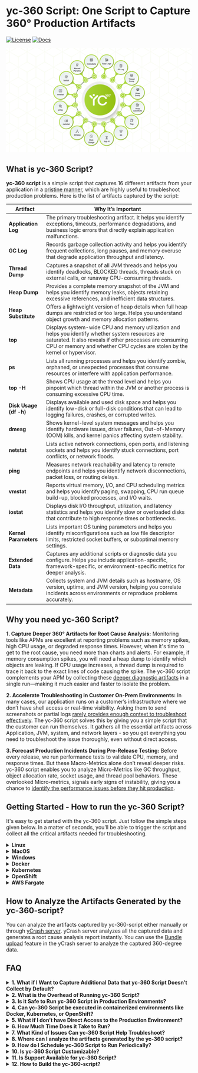 # yc-360 Script: One Script to Capture 360° Production Artifacts
[![License](https://img.shields.io/badge/license-Apache%202.0-orange.svg)](LICENSE)
[![Docs](https://img.shields.io/badge/yc--360%20Script-Documentation-green)](https://docs.ycrash.io/yc-360/launch-modes/only-capture-mode.html)

![img](/docs/images/360-degree.png)

## What is yc-360 Script?

**yc-360 script** is a simple script that captures 16 different artifacts from your application in a [pristine manner](https://docs.ycrash.io/yc-360/features/pristine-capture.html), which are highly useful to troubleshoot production problems. Here is the list of artifacts captured by the script:

| **Artifact**           | **Why It’s Important**  |
| ---------------------- | ------------------------|
| **Application Log**    | The primary troubleshooting artifact. It helps you identify exceptions, timeouts, performance degradations, and business logic errors that directly explain application malfunctions. |
| **GC Log**             | Records garbage collection activity and helps you identify frequent collections, long pauses, and memory overuse that degrade application throughput and latency. |
| **Thread Dump**        | Captures a snapshot of all JVM threads and helps you identify deadlocks, BLOCKED threads, threads stuck on external calls, or runaway CPU-consuming threads. |
| **Heap Dump**          | Provides a complete memory snapshot of the JVM and helps you identify memory leaks, objects retaining excessive references, and inefficient data structures. |
| **Heap Substitute**    | Offers a lightweight version of heap details when full heap dumps are restricted or too large. Helps you understand object growth and memory allocation patterns. |
| **top**                | Displays system-wide CPU and memory utilization and helps you identify whether system resources are saturated. It also reveals if other processes are consuming CPU or memory and whether CPU cycles are stolen by the kernel or hypervisor. |
| **ps**                 | Lists all running processes and helps you identify zombie, orphaned, or unexpected processes that consume resources or interfere with application performance.  |
| **top -H**             | Shows CPU usage at the thread level and helps you pinpoint which thread within the JVM or another process is consuming excessive CPU time. |
| **Disk Usage (df -h)** | Displays available and used disk space and helps you identify low-disk or full-disk conditions that can lead to logging failures, crashes, or corrupted writes.|
| **dmesg**              | Shows kernel-level system messages and helps you identify hardware issues, driver failures, Out-of-Memory (OOM) kills, and kernel panics affecting system stability. |
| **netstat**            | Lists active network connections, open ports, and listening sockets and helps you identify stuck connections, port conflicts, or network floods. |
| **ping**               | Measures network reachability and latency to remote endpoints and helps you identify network disconnections, packet loss, or routing delays. |
| **vmstat**             | Reports virtual memory, I/O, and CPU scheduling metrics and helps you identify paging, swapping, CPU run queue build-up, blocked processes, and I/O waits. |
| **iostat**             | Displays disk I/O throughput, utilization, and latency statistics and helps you identify slow or overloaded disks that contribute to high response times or bottlenecks.|
| **Kernel Parameters**  | Lists important OS tuning parameters and helps you identify misconfigurations such as low file descriptor limits, restricted socket buffers, or suboptimal memory settings. |
| **Extended Data**      | Captures any additional scripts or diagnostic data you configure. Helps you include application-specific, framework-specific, or environment-specific metrics for deeper analysis. |
| **Metadata**           | Collects system and JVM details such as hostname, OS version, uptime, and JVM version, helping you correlate incidents across environments or reproduce problems accurately. |



## Why you need yc-360 Script?

**1. Capture Deeper 360° Artifacts for Root Cause Analysis:** Monitoring tools like APMs are excellent at reporting problems such as memory spikes, high CPU usage, or degraded response times. However, when it's time to get to the root cause, you need more than charts and alerts. For example, if memory consumption spikes, you will need a heap dump to identify which objects are leaking. If CPU usage increases, a thread dump is required to trace it back to the exact lines of code causing the spike. The yc-360 script complements your APM by collecting these [deeper diagnostic artifacts](https://www.youtube.com/watch?v=SjqMp8yE9sE) in a single run—making it much easier and faster to isolate the problem.

**2. Accelerate Troubleshooting in Customer On-Prem Environments:** In many cases, our application runs on a customer’s infrastructure where we don’t have shell access or real-time visibility. Asking them to send screenshots or partial logs [rarely provides enough context to troubleshoot effectively](https://blog.ycrash.io/key-challenges-in-troubleshooting-applications-at-customer-premise/). The yc-360 script solves this by giving you a simple script that the customer can run themselves. It gathers all the essential artifacts across Application, JVM, system, and network layers - so you get everything you need to troubleshoot the issue thoroughly, even without direct access.

**3. Forecast Production Incidents During Pre-Release Testing:** Before every release, we run performance tests to validate CPU, memory, and response times. But these Macro-Metrics alone don’t reveal deeper risks. yc-360 script enables you to analyze Micro-Metrics like GC throughput, object allocation rate, socket usage, and thread pool behaviors. These overlooked Micro-metrics, signals early signs of instability, giving you a chance to [identify the performance issues before they hit production](https://blog.ycrash.io/micro-metrics-every-performance-engineer-should-validate-before-sign-off/).

## Getting Started - How to run the yc-360 Script?

It's easy to get started with the yc-360 script. Just follow the simple steps given below. In a matter of seconds, you’ll be able to trigger the script and collect all the critical artifacts needed for troubleshooting.

<details>
	<summary><strong>Linux</strong></summary></br>
	
<strong>1. Download:</strong> Download the latest version of the yc-360 script from [here](https://tier1app.com/dist/ycrash/yc-360-latest.zip)

<strong>2. Extract:</strong> Unzip the package and navigate to the linux directory:

```sh
unzip yc-360-latest.zip
cd linux
```

<strong>3. Execute yc-360 Script:</strong> Run the script with your target application's process ID:

When you execute the below command, the yc-360 script will capture all the artifacts/logs from the target JVM & host for analysis. Captured artifacts will be compressed into a zip file and stored in the directory where the above command was executed. The zip file will have the name in the format: 'yc-YYYY-MM-DDTHH-mm-ss.zip'. **Example**: 'yc-2024-09-23T14-02-42.zip'.

```sh
./yc -onlyCapture -p {PID} -j {JAVA_HOME} -a {APPLICATION_NAME}
```

<strong>INFO:</strong>

+ `{PID}`: This is the process ID of your Java application. Not sure how to find process Id? [Learn here](https://docs.ycrash.io/yc-360/faq/identifying-process.html). Alternatively, you can pass Unique Token that will uniquely identify the process in container. [What is Unique Token?](https://docs.ycrash.io/yc-360/faq/what-is-unique-token-in-process.html)

+ `{JAVA_HOME}`: The directory path where Java is installed in your environment.

+ `{APPLICATION_NAME}`: Friendly name for the application (displayed in the yCrash dashboard).

<strong>IMPORTANT TIP:</strong>

+ The yc-360 script must be executed with the **same user privileges as the Java application**. For example, if the application runs under the `tomcat-user` user, yc-360 script must also be executed by `tomcat-user` user.

+ To detect memory-related issues, **GC logging** must be enabled for your application. You can enable GC logging by using the JVM arguments listed [here](https://docs.ycrash.io/yc-360/faq/how-to-enable-gc-logs.html).

+ The yc-360 script doesn't capture heap dump by default. Pass `-hd` argument to capture heap dump. For more information, please visit [How to Capture Heap Dump?](https://docs.ycrash.io/yc-360/faq/how-to-capture-heapdump.html)
</details>

<details>
	<summary><strong>MacOS</strong></summary></br>
	
<strong>1. Download:</strong> Download the latest version of the yc-360 script from [here](https://tier1app.com/dist/ycrash/yc-360-latest.zip).

<strong>2. Extract:</strong> Unzip the package and navigate to the mac directory:

```sh
unzip yc-360-latest.zip
cd mac
```

<strong>3. Execute yc-360 Script:</strong> Run the script with your target application's process ID:

When you execute the below command, the yc-360 script will capture all the artifacts/logs from the target JVM & host for analysis. Captured artifacts will be compressed into a zip file and stored in the directory where the above command was executed. The zip file will have the name in the format: 'yc-YYYY-MM-DDTHH-mm-ss.zip'. **Example**: 'yc-2024-09-23T14-02-42.zip'.

```sh
./yc -onlyCapture -p {PID} -j {JAVA_HOME} -a {APPLICATION_NAME}
```

<strong>INFO:</strong>

+ `{PID}`: This is the process ID of your Java application. Not sure how to find process Id? [Learn here](https://docs.ycrash.io/yc-360/faq/identifying-process.html). Alternatively, you can pass Unique Token that will uniquely identify the process in container. [What is Unique Token?](https://docs.ycrash.io/yc-360/faq/what-is-unique-token-in-process.html)

+ `{JAVA_HOME}`: The directory path where Java is installed in your environment.

+ `{APPLICATION_NAME}`: Friendly name for the application (displayed in the yCrash dashboard).

<strong>IMPORTANT TIP:</strong>

+ The yc-360 script must be executed with the **same user privileges as the Java application**. For example, if the application runs under the `tomcat-user` user, yc-360 script must also be executed by `tomcat-user` user.

+ To detect memory-related issues, **GC logging** must be enabled for your application. You can enable GC logging by using the JVM arguments listed [here](https://docs.ycrash.io/yc-360/faq/how-to-enable-gc-logs.html).

+ The yc-360 script doesn't capture heap dump by default. Pass `-hd` argument to capture heap dump. For more information, please visit [How to Capture Heap Dump?](https://docs.ycrash.io/yc-360/faq/how-to-capture-heapdump.html)
</details>

<details>
	<summary><strong>Windows</strong></summary></br>
	
<strong>1. Download:</strong> Download the latest version of the yc-360 script from [here](https://tier1app.com/dist/ycrash/yc-360-latest.zip).

<strong>2. Extract:</strong> Unzip the package and navigate to the windows directory:

```
cd windows
```

<strong>3. Execute yc-360 Script:</strong> Run the script with your target application's process ID:

When you execute the below command, the yc-360 script will capture all the artifacts/logs from the target JVM & host for analysis. Captured artifacts will be compressed into a zip file and stored in the directory where the above command was executed. The zip file will have the name in the format: 'yc-YYYY-MM-DDTHH-mm-ss.zip'. **Example**: 'yc-2024-09-23T14-02-42.zip'.

```sh
.\yc -onlyCapture -p {PID} -j {JAVA_HOME} -a {APPLICATION_NAME}
```

<strong>INFO:</strong>

+ `{PID}`: This is the process ID of your Java application. Not sure how to find process Id? [Learn here](https://docs.ycrash.io/yc-360/faq/identifying-process.html). Alternatively, you can pass Unique Token that will uniquely identify the process in container. [What is Unique Token?](https://docs.ycrash.io/yc-360/faq/what-is-unique-token-in-process.html)

+ `{JAVA_HOME}`: The directory path where Java is installed in your environment.

+ `{APPLICATION_NAME}`: Friendly name for the application (displayed in the yCrash dashboard).

<strong>IMPORTANT TIP:</strong>

+ The yc-360 script must be executed with the **same user privileges as the Java application**. For example, if the application runs under the `tomcat-user` user, yc-360 script must also be executed by `tomcat-user` user.

+ To detect memory-related issues, **GC logging** must be enabled for your application. You can enable GC logging by using the JVM arguments listed [here](https://docs.ycrash.io/yc-360/faq/how-to-enable-gc-logs.html).

+ The yc-360 script doesn't capture heap dump by default. Pass `-hd` argument to capture heap dump. For more information, please visit [How to Capture Heap Dump?](https://docs.ycrash.io/yc-360/faq/how-to-capture-heapdump.html)
</details>

<details>
	<summary><strong>Docker</strong></summary></br>

You can run the yc-360 script in a Docker environment using one of the following approaches, depending on your deployment setup and monitoring preferences:

1. [Run yc-360 Script in Sidecar Container](https://docs.ycrash.io/yc-360/docker-container/deployment-options/run-yc-360-script-as-sidecar-container.html) – Run the script in a separate container alongside your application container.

2. [Run yc-360 Script in Same Container](https://docs.ycrash.io/yc-360/docker-container/deployment-options/run-yc-360-script-in-same-container.html) – Embed the yc-360 script directly inside the application container.

3. [Run yc-360 Script on Host](https://docs.ycrash.io/yc-360/docker-container/deployment-options/run-yc-360-script-on-host.html) – Run the script on the host that is running your Docker containers.
</details>

<details>
	<summary><strong>Kubernetes</strong></summary></br>
	
You can run the yc-360 script in a Kubernetes environment using one of the following approaches, depending on your deployment setup and monitoring preferences:

1. [Run yc-360 Script in Sidecar Container](https://docs.ycrash.io/yc-360/kubernetes/deployment-options/run-as-sidecar-container.html) – Add yc-360 as a separate container in your pod spec.

2. [Run yc-360 Script in Same Container](https://docs.ycrash.io/yc-360/kubernetes/deployment-options/run-in-same-container.html) – Install and run the script directly inside your application container.
</details>

<details>
	<summary><strong>OpenShift</strong></summary></br>
	
To monitor applications running in OpenShift, deploy the yc-360 script using:

[Run yc-360 Script in Sidecar Container](https://docs.ycrash.io/yc-360/openshift/deployment-options/run-as-sidecar-container.html)– Add yc-360 alongside your application within the pod template.
</details>

<details>
	<summary><strong>AWS Fargate</strong></summary></br>
	
You can run the yc-360 script in an AWS Fargate environment using one of the following approaches, depending on your orchestration platform:

<strong>Fargate on ECS:</strong>

[Run yc-360 Script in Sidecar Container for ECS Fargate](https://docs.ycrash.io/yc-360/aws-fargate/deployment-options/run-as-sidecar-container-ecs.html) – Add yc-360 as a sidecar container in your ECS task definition to automatically capture metrics and logs from your application container.
</details>

## How to Analyze the Artifacts Generated by the yc-360-script?

You can analyze the artifacts captured by yc-360-script either manually or through [yCrash server](https://ycrash.io/). yCrash server analyzes all the captured data and generates a root cause analysis report instantly. You can use the [Bundle upload](https://docs.ycrash.io/ycrash-features/bundle-upload.html#step-1-go-to-upload-incident-form) feature in the yCrash server to analyze the captured 360-degree data. 

## FAQ

<details>
  <summary><strong>1. What if I Want to Capture Additional Data that yc-360 Script Doesn’t Collect by Default?</strong></summary></br>
  
You can extend the functionality using the [`-edScript` argument](https://docs.ycrash.io/yc-360/features/extended-data.html). This lets you specify a custom script that yc-360 script will execute as the final step, allowing you to capture additional logs, metrics, or custom files specific to your environment.
</details>

<details>
  <summary><strong>2. What is the Overhead of Running yc-360 Script?</strong></summary></br>

The yc-360 script is designed to be lightweight and non-intrusive, ensuring minimal impact on your application's performance. It primarily reads existing system and application data without altering configurations or consuming significant resources. In performance tests conducted on a Linux machine running a Java Spring Boot application, the script demonstrated:

- **CPU Usage:** Averaging around 0.05%, with occasional spikes up to 3% during data collection.
- **Memory Usage:** Consistently between 0.1% and 0.2%.

These metrics indicate that yc-360 script can safely run in production environments without causing noticeable overhead. For detailed insights, refer to the [yc-360 Script Overhead Performance](https://blog.ycrash.io/ycrash-agent-overhead-performance/) blog post.
</details>

<details>
  <summary><strong>3. Is it Safe to Run yc-360 Script in Production Environments?</strong></summary></br>

Absolutely. The yc-360 script is a non-intrusive, script. It doesn’t modify any application or system configuration. It only reads and collects diagnostics and is safe to run even in high-availability production environments.
</details>

<details>
  <summary><strong>4. Can yc-360 Script be executed in containerized environments like Docker, Kubernetes, or OpenShift?</strong></summary></br>

Yes, yc-360 script is designed to work seamlessly across all major environments — including bare-metal servers, virtual machines, Docker containers, Kubernetes, and OpenShift. You can execute the script directly inside your containers or use it as part of a sidecar or init container to collect diagnostic data. For detailed guidance on each supported environments, visit [https://docs.ycrash.io/yc-360/environment/introduction.html](https://docs.ycrash.io/yc-360/environment/introduction.html)
</details>

<details>
  <summary><strong>5. What if I don’t have Direct Access to the Production Environment?</strong></summary></br>

That’s exactly what yc-360 script is built for. You can send the script to your customer or operations team and ask them to run it on your behalf. It generates a ZIP file with all the artifacts, which they can send back to you for analysis.
</details>

<details>
  <summary><strong>6. How Much Time Does it Take to Run?</strong></summary></br>

In most environments, yc-360 script completes execution in under 30 seconds. However, collecting heap dumps may take longer depending on the heap size and system performance.
</details>

<details>
  <summary><strong>7. What Kind of Issues Can yc-360 Script Help Troubleshoot?</strong></summary></br>

The yc-360 script is effective in diagnosing memory leaks, GC pauses, CPU spikes, thread contention, application freezes, disk pressure, network latency, backend slowness, and more. It provides a 360° snapshot of your application and environment at the time of the issue.
</details>

<details>
  <summary><strong>8. Where can I analyze the artifacts generated by the yc-360 script?</strong></summary></br>

You have two options:

- **Manual Analysis**: You can analyze individual artifacts using specialized tools like [gceasy.io](https://gceasy.io) for GC logs, [fastThread.io](https://fastthread.io) for thread dumps, [heaphero.io](https://heaphero.io) for heap dumps, or Eclipse MAT.

- **Automated Unified Analysis**: You can upload the entire artifact bundle to yCrash.io using the Bundle Upload feature for a comprehensive 360° root cause analysis.
For more details, refer to the [Bundle Upload](https://docs.ycrash.io/ycrash-features/bundle-upload.html) documentation.
</details>

<details>
  <summary><strong>9. How do I Schedule yc-360 Script to Run Periodically?</strong></summary></br>

You can schedule the script using cron (Linux/macOS), Task Scheduler (Windows), or Kubernetes CronJobs (in container environments). Just ensure the appropriate execution permission is set for the yc-360 script and Read/Write permissions for the output directory.
</details>

<details>
  <summary><strong>10. Is yc-360 Script Customizable?</strong></summary></br>

Yes. The yc-360 script is designed as a modular shell script. You can clone the repository and customize individual collection commands or add/remove specific artifacts based on your organization’s requirements.
</details>

<details>
  <summary><strong>11. Is Support Available for yc-360 Script?</strong></summary></br>

For community support, please use the [GitHub Issues page](https://github.com/ycrash/yc-data-script/issues). For enterprise-grade support and integration assistance, visit [yCrash.io](https://ycrash.io/).
</details>

<details>
  <summary><strong>12. How to Build the yc-360-script?</strong></summary></br>

Please refer to any one of the following links if you want to build the yc-360-script in that corresponding operating system:

1. Build yc-360-script in [Linux](/docs/build/build_yc_360_script_linux.md)
2. Build yc-360-script in [MacOS](/docs/build/build_yc_360_script_macos.md)
3. Build yc-360-script in [Windows](/docs/build/build_yc_360_script_windows.md)

</details>
